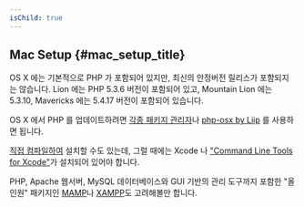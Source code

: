 ```yaml
---
isChild: true
---
```


## Mac Setup  {#mac_setup_title}

OS X 에는 기본적으로 PHP 가 포함되어 있지만, 최신의 안정버전 릴리스가 포함되지는 않습니다. Lion 에는 PHP 5.3.6 버전이 포함되어 있고, Mountain Lion 에는 5.3.10, Mavericks 에는 5.4.17 버전이 포함되어 있습니다.

OS X 에서 PHP 를 업데이트하려면 [각종 패키지 관리자][mac-package-managers]나 [php-osx by Liip][php-osx-downloads] 를 사용하면 됩니다.

[직접 컴파일하여][mac-compile] 설치할 수도 있는데, 그럴 때에는 Xcode 나 ["Command Line Tools for Xcode"][apple-developer]가 설치되어 있어야 합니다.

PHP, Apache 웹서버, MySQL 데이터베이스와 GUI 기반의 관리 도구까지 포함한 "올인원" 패키지인 [MAMP][mamp-downloads]나 [XAMPP][xampp]도 고려해볼만 합니다.

[mac-package-managers]: http://www.php.net/manual/en/install.macosx.packages.php
[mac-compile]: http://www.php.net/manual/en/install.macosx.compile.php
[xcode-gcc-substitution]: https://github.com/kennethreitz/osx-gcc-installer
[apple-developer]: https://developer.apple.com/downloads
[mamp-downloads]: http://www.mamp.info/en/downloads/index.html
[php-osx-downloads]: http://php-osx.liip.ch/
[xampp]: http://www.apachefriends.org/en/xampp.html
